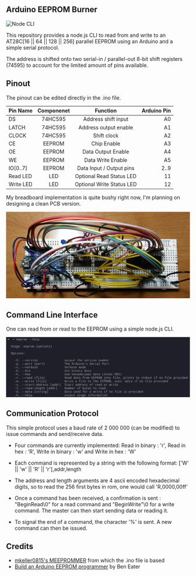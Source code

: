 ## Arduino EEPROM Burner

![Node CLI](res/cli-demo.gif)

This repository provides a node.js CLI to read from and write to an AT28C[16 || 64 || 128 || 256] parallel EEPROM using an Arduino and a simple serial protocol.

The address is shifted onto two serial-in / parallel-out 8-bit shift registers (74595) to account for the limited amount of pins available.

## Pinout

The pinout can be edited directly in the .ino file.

| Pin Name      | Componenet |   Function                | Arduino Pin |
| ------------- |:----------:|:-------------------------:| -----------:|
| DS            | 74HC595    | Address shift input       | A0          |
| LATCH         | 74HC595    | Address output enable     | A1          |
| CLOCK         | 74HC595    | Shift clock               | A2          |
| CE            | EEPROM     | Chip Enable               | A3          |
| OE            | EEPROM     | Data Output Enable        | A4          |
| WE            | EEPROM     | Data Write Enable         | A5          |
| IO[0..7]      | EEPROM     | Data Input / Output pins  | 2..9        |
| Read LED      | LED        | Optional Read Status LED  | 11          |
| Write LED     | LED        | Optional Write Status LED | 12          |

My breadboard implementation is quite bushy right now, I'm planning on designing a clean PCB version.

![BreadBoard circuit](res/breadboard-eeprom-burner.jpg)

## Command Line Interface

One can read from or read to the EEPROM using a simple node.js CLI.

![CLI Usage](res/cli-usage.png)

## Communication Protocol

This simple protocol uses a baud rate of 2 000 000 (can be modified) to issue commands and send/receive data.

- Four commands are currently implemented: Read in binary : 'r', Read in hex : 'R', Write in binary : 'w' and Write in hex : 'W'
- Each command is represented by a string with the following format: ['W' || 'w' || 'R' || 'r'],addr,length  
- The address and length arguments are 4 ascii encoded hexadecimal digits, so to read the 256 first bytes in rom, one would call 'R,0000,00ff'

- Once a command has been received, a confirmation is sent : "BeginRead\0" for a read command and "BeginWrite"\0 for a write command. The master can then start sending data or reading it.

- To signal the end of a command, the character '%' is sent. A new command can then be issued.

## Credits
- [mkeller0815's MEEPROMMER](https://github.com/mkeller0815/MEEPROMMER) from which the .ino file is based
- [Build an Arduino EEPROM programmer](https://www.youtube.com/watch?v=K88pgWhEb1M&feature=youtu.be) by Ben Eater
